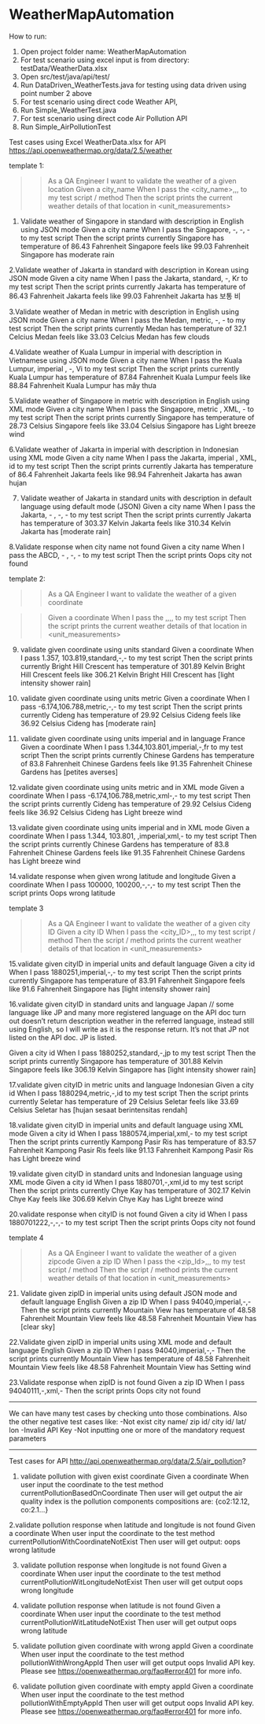 # WeatherMapAutomation

How to run:
1. Open project folder name: WeatherMapAutomation
2. For test scenario using excel input is from directory: testData/WeatherData.xlsx
3. Open src/test/java/api/test/
4. Run DataDriven_WeatherTests.java for testing using data driven using point number 2 above
5. For test scenario using direct code Weather API,
6. Run Simple_WeatherTest.java
7. For test scenario using direct code Air Pollution API
8. Run Simple_AirPollutionTest


Test cases using Excel WeatherData.xlsx for API https://api.openweathermap.org/data/2.5/weather

template 1:
>>As a QA Engineer I want to validate the weather of a given location
>>Given a city_name
>>When I pass the <city_name>,<units>,<mode>,<lang>  to my test script / method
>>Then the script prints the current weather details of that location in <unit_measurements>

1. Validate weather of Singapore in standard with description in English using JSON mode
Given a city name
When I pass the Singapore, -, -, - to my test script
Then the script prints
currently Singapore has temperature of 86.43 Fahrenheit
Singapore feels like 99.03 Fahrenheit
Singapore has moderate rain

2.Validate weather of Jakarta in standard with description in Korean using JSON mode
Given a city name
When I pass the Jakarta, standard, -, Kr to my test script
Then the script prints
currently Jakarta has temperature of 86.43 Fahrenheit
Jakarta feels like 99.03 Fahrenheit
Jakarta has 보통 비

3.Validate weather of Medan in metric with description in English using JSON mode
Given a city name
When I pass the Medan, metric, -, - to my test script
Then the script prints
currently Medan has temperature of 32.1 Celcius
Medan feels like 33.03 Celcius
Medan has few clouds

4.Validate weather of Kuala Lumpur in imperial with description in Vietnamese using JSON mode
Given a city name
When I pass the Kuala Lumpur, imperial , -, Vi to my test script
Then the script prints
currently Kuala Lumpur has temperature of 87.84 Fahrenheit
Kuala Lumpur  feels like 88.84 Fahrenheit
Kuala Lumpur  has mây thưa

5.Validate weather of Singapore in metric with description in English using XML mode
Given a city name
When I pass the Singapore, metric , XML, -  to my test script
Then the script prints
currently Singapore has temperature of 28.73 Celsius
Singapore feels like 33.04 Celsius
Singapore has Light breeze wind

6.Validate weather of Jakarta in imperial with description in Indonesian using XML mode
Given a city name
When I pass the Jakarta, imperial , XML, id  to my test script
Then the script prints
currently Jakarta has temperature of 86.4 Fahrenheit
Jakarta feels like 98.94 Fahrenheit
Jakarta has awan hujan

7. Validate weather of Jakarta in standard units with description in default language using default mode (JSON)
Given a city name
When I pass the Jakarta, - , -, -  to my test script
Then the script prints
currently Jakarta has temperature of 303.37 Kelvin
Jakarta feels like 310.34 Kelvin
Jakarta has [moderate rain]

8.Validate response when city name not found
Given a city name
When I pass the ABCD, - , -, -  to my test script
Then the script prints
Oops city not found

template 2:
>>As a QA Engineer I want to validate the weather of a given coordinate

>>Given a coordinate
>>When I pass the <latitude>,<longitude>,<units>,<mode>,<lang>  to my test script 
>>Then the script prints the current weather details of that location in <unit_measurements>

9. validate given coordinate using units standard
Given a coordinate
When I pass 1.357, 103.819,standard,-,-  to my test script 
Then the script prints
currently Bright Hill Crescent has temperature of 301.89 Kelvin
Bright Hill Crescent feels like 306.21 Kelvin
Bright Hill Crescent has [light intensity shower rain]

10. validate given coordinate using units metric
Given a coordinate
When I pass -6.174,106.788,metric,-,-  to my test script 
Then the script prints
currently Cideng has temperature of 29.92 Celsius
Cideng feels like 36.92 Celsius
Cideng has [moderate rain]

11. validate given coordinate using units imperial and in language France
Given a coordinate
When I pass 1.344,103.801,imperial,-,fr  to my test script 
Then the script prints
currently Chinese Gardens has temperature of 83.8 Fahrenheit
Chinese Gardens feels like 91.35 Fahrenheit
Chinese Gardens has [petites averses]

12.validate given coordinate using units metric and in XML mode
Given a coordinate
When I pass -6.174,106.788,metric,xml-,-  to my test script 
Then the script prints
currently Cideng has temperature of 29.92 Celsius
Cideng feels like 36.92 Celsius
Cideng has Light breeze wind

13.validate given coordinate using units imperial and in XML mode
Given a coordinate
When I pass 1.344, 103.801, ,imperial,xml,-  to my test script 
Then the script prints
currently Chinese Gardens has temperature of 83.8 Fahrenheit
Chinese Gardens feels like 91.35 Fahrenheit
Chinese Gardens has Light breeze wind

14.validate response when given wrong latitude and longitude
Given a coordinate
When I pass 100000, 100200,-,-,-  to my test script 
Then the script prints
Oops wrong latitude

template 3
>>As a QA Engineer I want to validate the weather of a given city ID
>>Given a city ID
>When I pass the <city_ID>,<units>,<mode>,<lang>  to my test script / method
>>Then the script / method prints the current weather details of that location in <unit_measurements>

15.validate given cityID in imperial units and default language
Given a city id
When I pass 1880251,imperial,-,-  to my test script
Then the script prints
currently Singapore has temperature of 83.91 Fahrenheit
Singapore feels like 91.6 Fahrenheit
Singapore has [light intensity shower rain]


16.validate given cityID in standard units and language Japan
// some language like JP and many more registered language on the API doc turn out doesn’t return description weather in the referred language, instead still using English, so I will write as it is the response return. It’s not that JP not listed on the API doc. JP is listed.

Given a city id
When I pass 1880252,standard,-,jp  to my test script
Then the script prints
currently Singapore has temperature of 301.88 Kelvin
Singapore feels like 306.19 Kelvin
Singapore has [light intensity shower rain]


17.validate given cityID in metric units and language Indonesian
Given a city id
When I pass 1880294,metric,-,id  to my test script
Then the script prints
currently Seletar has temperature of 29 Celsius
Seletar feels like 33.69 Celsius
Seletar has [hujan sesaat berintensitas rendah]


18.validate given cityID in imperial units and default language using XML mode
Given a city id
When I pass 1880574,imperial,xml,-  to my test script
Then the script prints
currently Kampong Pasir Ris has temperature of 83.57 Fahrenheit
Kampong Pasir Ris feels like 91.13 Fahrenheit
Kampong Pasir Ris has Light breeze wind


19.validate given cityID in standard units and Indonesian language using XML mode
Given a city id
When I pass 1880701,-,xml,id  to my test script
Then the script prints
currently Chye Kay has temperature of 302.17 Kelvin
Chye Kay feels like 306.69 Kelvin
Chye Kay has Light breeze wind


20.validate response when cityID is not found
Given a city id
When I pass 1880701222,-,-,-  to my test script
Then the script prints
Oops city not found

template 4
>>As a QA Engineer I want to validate the weather of a given zipcode
>>Given a zip ID
>>When I pass the <zip_Id>,<units>,<mode>,<lang>  to my test script / method
>>Then the script / method prints the current weather details of that location in <unit_measurements>

21. Validate given zipID in imperial units using default JSON mode and default language English
Given a zip ID
When I pass 94040,imperial,-,-
Then the script prints
currently Mountain View has temperature of 48.58 Fahrenheit
Mountain View feels like 48.58 Fahrenheit
Mountain View has [clear sky]

22.Validate given zipID in imperial units using XML mode and default language English
Given a zip ID
When I pass 94040,imperial,-,-
Then the script prints
currently Mountain View has temperature of 48.58 Fahrenheit
Mountain View feels like 48.58 Fahrenheit
Mountain View has Setting wind

23.Validate response when zipID is not found
Given a zip ID
When I pass 94040111,-,xml,-
Then the script prints
Oops city not found

******
We can have many test cases by checking unto those combinations. 
Also the other negative test cases like:
-Not exist city name/ zip id/ city id/ lat/ lon
-Invalid API Key
-Not inputting one or more of the mandatory request parameters 
*****


Test cases for API http://api.openweathermap.org/data/2.5/air_pollution?

1. validate pollution with given exist coordinate
Given a coordinate 
When user input the coordinate to the test method currentPollutionBasedOnCoordinate
Then user will get output
  the air quality index is <aqi>
  the pollution components compositions are: {co2:12.12, co:2.1…}


2.validate pollution response when latitude and longitude is not found
Given a coordinate 
When user input the coordinate to the test method currentPollutionWithCoordinateNotExist
Then user will get output:
  oops wrong latitude

3. validate pollution response when longitude is not found
Given a coordinate 
When user input the coordinate to the test method currentPollutionWitLongitudeNotExist
Then user will get output
  oops wrong longitude

4. validate pollution response when latitude is not found
Given a coordinate 
When user input the coordinate to the test method  currentPollutionWitLatitudeNotExist
Then user will get output
  oops wrong latitude

5. validate pollution given coordinate with wrong appId
Given a coordinate 
When user input the coordinate to the test method pollutionWithWrongAppId
Then user will get output
  oops Invalid API key. Please see https://openweathermap.org/faq#error401 for more info.

6. validate pollution given coordinate with empty appId
Given a coordinate 
When user input the coordinate to the test method pollutionWithEmptyAppId
Then user will get output
  oops Invalid API key. Please see https://openweathermap.org/faq#error401 for more info.


